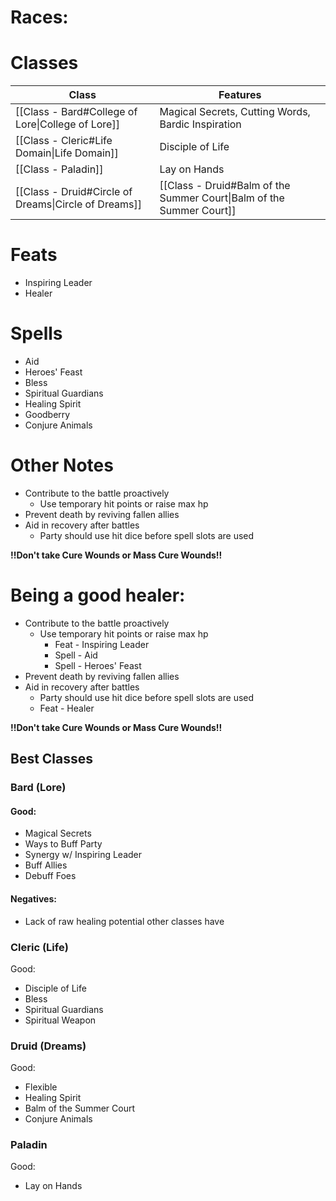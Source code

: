# Races: 

# Classes
| Class                                                | Features                                                             |
| ---------------------------------------------------- | -------------------------------------------------------------------- |
| [[Class - Bard#College of Lore\|College of Lore]]    | Magical Secrets, Cutting Words, Bardic Inspiration                   |
| [[Class - Cleric#Life Domain\|Life Domain]]          | Disciple of Life                                                     |
| [[Class - Paladin]]                                  | Lay on Hands                                                         |
| [[Class - Druid#Circle of Dreams\|Circle of Dreams]] | [[Class - Druid#Balm of the Summer Court\|Balm of the Summer Court]] |
# Feats
- Inspiring Leader
- Healer
# Spells
- Aid
- Heroes' Feast
- Bless
- Spiritual Guardians
- Healing Spirit
- Goodberry
- Conjure Animals
# Other Notes
- Contribute to the battle proactively
	- Use temporary hit points or raise max hp
- Prevent death by reviving fallen allies
- Aid in recovery after battles
	- Party should use hit dice before spell slots are used

**!!Don't take Cure Wounds or Mass Cure Wounds!!**

# Being a good healer:
- Contribute to the battle proactively
	- Use temporary hit points or raise max hp
		- Feat  - Inspiring Leader
		- Spell - Aid
		- Spell - Heroes' Feast 
- Prevent death by reviving fallen allies
- Aid in recovery after battles
	- Party should use hit dice before spell slots are used
	- Feat - Healer

**!!Don't take Cure Wounds or Mass Cure Wounds!!**

## Best Classes
### Bard (Lore)
#### Good:
- Magical Secrets
- Ways to Buff Party
- Synergy w/ Inspiring Leader
- Buff Allies
- Debuff Foes
#### Negatives:
- Lack of raw healing potential other classes have
### Cleric (Life)
Good:
- Disciple of Life
- Bless
- Spiritual Guardians
- Spiritual Weapon
### Druid (Dreams)
Good:
- Flexible
- Healing Spirit
- Balm of the Summer Court
- Conjure Animals
### Paladin
Good:
- Lay on Hands